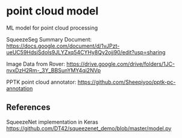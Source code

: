 # point cloud model
 ML model for point cloud processing

SqueezeSeg Summary Document:
https://docs.google.com/document/d/1vJPzt-ueUC59HdsiSdols9JLYZxq54CYHy8Qy2ojj90/edit?usp=sharing

Image Data from Rover:
https://drive.google.com/drive/folders/1JC-nvxDzH2Rm-_3Y_BBSunYMY4qi2NVp

PPTK point cloud annotator:
https://github.com/Sheepiyoo/pptk-pc-annotation

## References
SqueezeNet implementation in Keras
https://github.com/DT42/squeezenet_demo/blob/master/model.py
